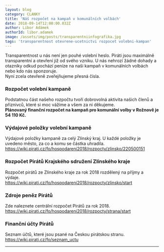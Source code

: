 ```yaml
---
layout: blog
category: CLANKY
title: 'Náš rozpočet na kampaň v komunálních volbách'
date: 2018-09-14T12:00:00.032Z
author: Libor Adámek
authorId: libor.adamek
image: /assets/img/posts/transparentniinfografika.jpg
tags: 'transparentnost otevrene-ucetnictvi rozpocet volebni-kampan'
---
```

Transparentnost u nás není jen pouhé volební heslo. Piráti jsou maximálně transparentní a otevření již od svého vzniku. 
U nás nehrozí žádné dohady a otazníky odkud pochází peníze na naši kampaň v komunálních volbách nebo kdo nás sponzoruje.<br /> 
Nyní zcela otevřeně zveřejňujeme přesná čísla.


### Rozpočet volební kampaně
Podstatnou část našeho rozpočtu tvoří dobrovolná aktivita našich členů a přiznivců, které si moc vážíme a všem za ni děkujeme.<br />
**Plánovaný finanční rozpočet na kampaň pro komunální volby v Rožnově je 54 110 Kč.**<br />


### Výdajové položky volební kampaně
Výdajové položky kampaně za celý Zlínský kraj. U každé položky je uvedeno město, za co a komu se částka uhradila.<br />
https://wiki.pirati.cz/fo/hospodareni2018/rozpocty/zlinsko/220500151<br />


### Rozpočet Pirátů Krajského sdružení Zlínského kraje
Rozpočet pirátů ze Zlínského kraje za rok 2018 rozdělený na příjmy a výdaje.<br />
https://wiki.pirati.cz/fo/hospodareni2018/rozpocty/zlinsko/start<br />


### Zdroje peněz Pirátů
Zde naleznete centrální rozpočet Pirátů za rok 2018.<br />
https://wiki.pirati.cz/fo/hospodareni2018/rozpocty/strana/start


### Finanční účty Pirátů
Seznam účtů, které jsou psané na Českou pirátskou stranu.<br />
https://wiki.pirati.cz/fo/seznam_uctu

- - -
